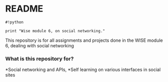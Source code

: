# README 

```
#!python

print "Wise module 6, on social networking."
```

This repository is for all  assignments and projects done in the WISE module 6, dealing with social networking

### What is this repository for? ###

*Social networking and APIs, 
*Self learning on various interfaces in social sites